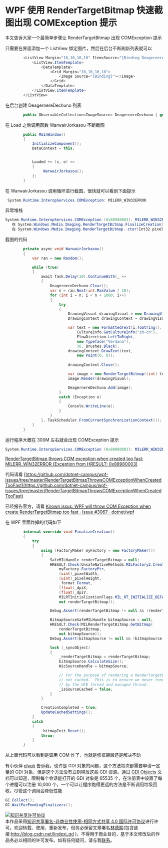 
# WPF 使用 RenderTargetBitmap 快速截图出现 COMException 提示

本文告诉大家一个最简单步骤让 RenderTargetBitmap 出现 COMException 提示

<!--more-->


<!-- CreateTime:2019/1/10 14:58:43 -->

<!-- csdn -->

只需要在界面添加一个 ListView 绑定图片，然后在后台不断刷新列表就可以

```csharp
        <ListView Margin="10,10,10,10" ItemsSource="{Binding DeagernereDechuno}">
            <ListView.ItemTemplate>
                <DataTemplate>
                    <Grid Margin="10,10,10,10">
                        <Image Source="{Binding}"></Image>
                    </Grid>
                </DataTemplate>
            </ListView.ItemTemplate>
        </ListView>
```

在后台创建 DeagernereDechuno 列表

```csharp
        public ObservableCollection<ImageSource> DeagernereDechuno { get; set; }=new ObservableCollection<ImageSource>();

```

在 Load 之后调用函数 WarwairJorkasou 不断截图

```csharp
        public MainWindow()
        {
            InitializeComponent();
            DataContext = this;


            Loaded += (s, e) =>
            {
                 WarwairJorkasou();
            };
        }
```

在 WarwairJorkasou 调用循环进行截图，很快就可以看到下面提示

```csharp
 System.Runtime.InteropServices.COMException: MILERR_WIN32ERROR
``` 

异常堆栈

```csharp
System.Runtime.InteropServices.COMException (0x88980003): MILERR_WIN32ERROR (异常来自 HRESULT:0x88980003)
   在 System.Windows.Media.Imaging.RenderTargetBitmap.FinalizeCreation()
   在 System.Windows.Media.Imaging.RenderTargetBitmap..ctor(Int32 pixelWidth, Int32 pixelHeight, Double dpiX, Double dpiY, PixelFormat pixelFormat)
```

截图的代码

```csharp
        private async void WarwairJorkasou()
        {
            var ran = new Random();

            while (true)
            {
                await Task.Delay(10).ContinueWith(_ =>
                {
                    DeagernereDechuno.Clear();
                    var n = ran.Next(int.MaxValue / 10);
                    for (int i = n; i < n + 1000; i++)
                    {
                        try
                        {
                            DrawingVisual drawingVisual = new DrawingVisual();
                            DrawingContext drawingContext = drawingVisual.RenderOpen();

                            var text = new FormattedText(i.ToString(),
                                CultureInfo.GetCultureInfo("zh-cn"),
                                FlowDirection.LeftToRight,
                                new Typeface("Verdana"),
                                36, Brushes.Black);
                            drawingContext.DrawText(text,
                                new Point(0, 0));
                
                            drawingContext.Close();

                            var image = new RenderTargetBitmap((int) text.Width, (int) text.Height, 96, 96, PixelFormats.Pbgra32);
                            image.Render(drawingVisual);

                            DeagernereDechuno.Add(image);
                        }
                        catch (Exception e)
                        {
                            Console.WriteLine(e);
                        }
                    }
                }, TaskScheduler.FromCurrentSynchronizationContext());
            }
        }
```

运行程序大概在 300M 左右就会出现 COMException 提示

```csharp
System.Runtime.InteropServices.COMException (0x88980003): MILERR_WIN32ERROR (Exception from HRESULT: 0x88980003)
```

[RenderTargetBitmap throws COM exception when created too fast: MILERR_WIN32ERROR (Exception from HRESULT: 0x88980003)](https://social.msdn.microsoft.com/Forums/vstudio/en-US/5e9fb69b-7547-4f0b-ba06-ad4211be733d/rendertargetbitmap-throws-com-exception-when-created-too-fast-milerrwin32error-exception-from?forum=wpf )

代码请看 [https://github.com/dotnet-campus/wpf-issues/tree/master/RenderTargetBitmapThrowsCOMExceptionWhenCreatedTooFast](https://github.com/dotnet-campus/wpf-issues/tree/master/RenderTargetBitmapThrowsCOMExceptionWhenCreatedTooFast)

已经报告官方，请看 [Known issus: WPF will throw COM Exception when create RenderTargetBitmap too fast · Issue #3067 · dotnet/wpf](https://github.com/dotnet/wpf/issues/3067 )

在 WPF 里面炸掉的代码如下

```csharp
        internal override void FinalizeCreation()
        {
            try
            {
                using (FactoryMaker myFactory = new FactoryMaker())
                {
                    SafeMILHandle renderTargetBitmap = null;
                    HRESULT.Check(UnsafeNativeMethods.MILFactory2.CreateBitmapRenderTarget(
                        myFactory.FactoryPtr,
                        (uint)_pixelWidth,
                        (uint)_pixelHeight,
                        _format.Format,
                        (float)_dpiX,
                        (float)_dpiY,
                        MILRTInitializationFlags.MIL_RT_INITIALIZE_DEFAULT,
                        out renderTargetBitmap));

                    Debug.Assert(renderTargetBitmap != null && !renderTargetBitmap.IsInvalid);

                    BitmapSourceSafeMILHandle bitmapSource = null;
                    HRESULT.Check(MILRenderTargetBitmap.GetBitmap(
                        renderTargetBitmap,
                        out bitmapSource));
                    Debug.Assert(bitmapSource != null && !bitmapSource.IsInvalid);

                    lock (_syncObject)
                    {
                        _renderTargetBitmap = renderTargetBitmap;
                        bitmapSource.CalculateSize();
                        WicSourceHandle = bitmapSource;

                        // For the purpose of rendering a RenderTargetBitmap, we always treat it as if it's
                        // not cached.  This is to ensure we never render and write to the same bitmap source
                        // by the UCE thread and managed thread.
                        _isSourceCached = false;
                    }
                }

                CreationCompleted = true;
                UpdateCachedSettings();
            }
            catch
            {
                _bitmapInit.Reset();
                throw;
            }
        }
```

从上面代码可以看到是调用 COM 炸了，也就是修框架层还是解决不动

有小伙伴 [elyoh](https://github.com/elyoh) 告诉我，也许是 GDI 对象的问题，这个方法每次都需要申请一定量的 GDI 对象，但是这个方法没有立刻释放这些 GDI 资源。通过 [GDI Objects](https://docs.microsoft.com/en-us/windows/win32/sysinfo/gdi-objects ) 文档可以知道，限制每个会话能打开的 GDI 对象是 65535 个，在注册表中设置了每个进程可以注册 10,000 个，一个可以让程序跑得更远的方法是不断调用垃圾回收，尽管这个调用会降低性能

```csharp
GC.Collect();
GC.WaitForPendingFinalizers();
```





<a rel="license" href="http://creativecommons.org/licenses/by-nc-sa/4.0/"><img alt="知识共享许可协议" style="border-width:0" src="https://licensebuttons.net/l/by-nc-sa/4.0/88x31.png" /></a><br />本作品采用<a rel="license" href="http://creativecommons.org/licenses/by-nc-sa/4.0/">知识共享署名-非商业性使用-相同方式共享 4.0 国际许可协议</a>进行许可。欢迎转载、使用、重新发布，但务必保留文章署名[林德熙](http://blog.csdn.net/lindexi_gd)(包含链接:http://blog.csdn.net/lindexi_gd )，不得用于商业目的，基于本文修改后的作品务必以相同的许可发布。如有任何疑问，请与我[联系](mailto:lindexi_gd@163.com)。